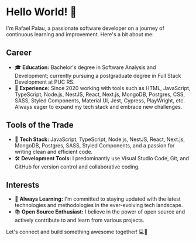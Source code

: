 # Hello World! 👋

I'm Rafael Palau, a passionate software developer on a journey of continuous learning and improvement. Here's a bit about me:

## Career
- 🎓 **Education:** Bachelor's degree in Software Analysis and Development; currently pursuing a postgraduate degree in Full Stack Development at PUC RS.
- 💼 **Experience:** Since 2020 working with tools such as HTML, JavaScript, TypeScript, Node.js, NestJS, React, Next.js, MongoDB, Postgres, CSS, SASS, Styled Components, Material UI, Jest, Cypress, PlayWright, etc. Always eager to expand my tech stack and embrace new challenges.

## Tools of the Trade
- 🔧 **Tech Stack:** JavaScript, TypeScript, Node.js, NestJS, React, Next.js, MongoDB, Postgres, SASS, Styled Components, and a passion for writing clean and efficient code.
- 🛠️ **Development Tools:** I predominantly use Visual Studio Code, Git, and GitHub for version control and collaborative coding.

## Interests
- 🚀 **Always Learning:** I'm committed to staying updated with the latest technologies and methodologies in the ever-evolving tech landscape.
- 📚 **Open Source Enthusiast:** I believe in the power of open source and actively contribute to and learn from various projects.

Let's connect and build something awesome together! 💻🚀
